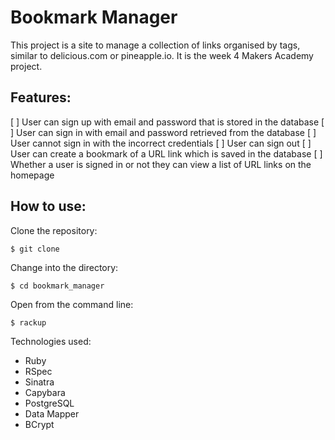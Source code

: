 Bookmark Manager
================

This project is a site to manage a collection of links organised by tags, similar to delicious.com or pineapple.io. It is the week 4 Makers Academy project.

Features:
---------
[ ] User can sign up with email and password that is stored in the database
[ ] User can sign in with email and password retrieved from the database
[ ] User cannot sign in with the incorrect credentials
[ ] User can sign out
[ ] User can create a bookmark of a URL link which is saved in the database
[ ] Whether a user is signed in or not they can view a list of URL links on the homepage

How to use:
-----------
Clone the repository:
```shell
$ git clone
```

Change into the directory:
```shell
$ cd bookmark_manager
```

Open from the command line:
```shell
$ rackup
```

Technologies used:
- Ruby
- RSpec
- Sinatra
- Capybara
- PostgreSQL
- Data Mapper
- BCrypt
